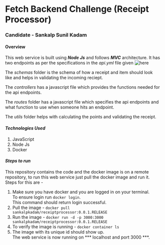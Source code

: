 
# Fetch Backend Challenge (Receipt Processor)

### Candidate - Sankalp Sunil Kadam

#### Overview 

This web service is built using ***Node Js*** and follows ***MVC*** architecture. 
It has two endpoints as per the specifications in the *api.yml* file given ![here](https://github.com/fetch-rewards/receipt-processor-challenge/blob/main/api.yml)

The *schemas* folder is the schema of how a receipt and item should look like and helps in validating the incoming reciept.

The *controllers* has a javascript file which provides the functions needed for the api endpoints.

The *routes* folder has a javascript file which specifies the api endpoints and what function to use when someone hits an endpoint.

The *utils* folder helps with calculating the points and validating the receipt. 

#### ***Technologies Used***

1. JavaScript
2. Node Js
3. Docker

#### ***Steps to run***

This repository contains the code and the docker image is on a remote repository, to run this web service just pull the docker image and run it. Steps for this are -

1. Make sure you have docker and you are logged in on your terminal.<br>
To ensure login run ``` docker login ```.<br>
This command should return login successful.
2. Pull the image - ``` docker pull sankalpkadam/receiptprocessor:0.0.1.RELEASE ```
3. Run the image - ``` docker run -d -p 3000:3000 sankalpkadam/receiptprocessor:0.0.1.RELEASE ```
4. To verify the image is running - ``` docker container ls ```
5. The image with its unique id should show up.<br> 
The web service is now running on *** localhost and port 3000 ***.

